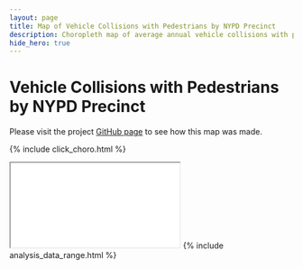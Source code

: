 ```yaml
---
layout: page
title: Map of Vehicle Collisions with Pedestrians by NYPD Precinct
description: Choropleth map of average annual vehicle collisions with pedestrians by New York Police Department (NYPD) precinct in New York City (NYC)
hide_hero: true
---
```

# Vehicle Collisions with Pedestrians by NYPD Precinct

Please visit the project [GitHub page](https://github.com/ray310/NYC-Vehicle-Collisions) to see how this map was made.

{% include click_choro.html %}
<iframe src="precinct_pedestrian_map.html" title="Choropleth map of collisions with pedestrians by NYPD precinct"></iframe>
{% include analysis_data_range.html %}
